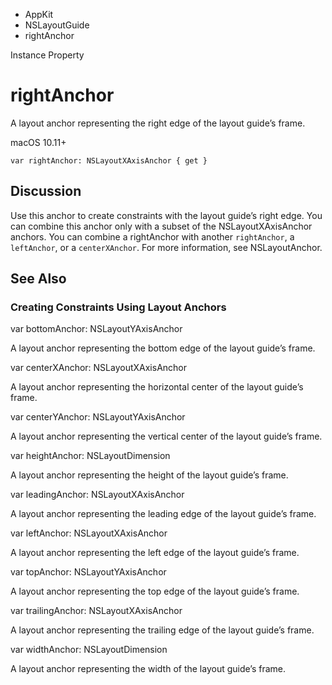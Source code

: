 

- AppKit
- NSLayoutGuide
-  rightAnchor 

Instance Property

# rightAnchor

A layout anchor representing the right edge of the layout guide’s frame.

macOS 10.11+

``` source
var rightAnchor: NSLayoutXAxisAnchor { get }
```

## Discussion

Use this anchor to create constraints with the layout guide’s right edge. You can combine this anchor only with a subset of the NSLayoutXAxisAnchor anchors. You can combine a rightAnchor with another `rightAnchor`, a `leftAnchor`, or a `centerXAnchor`. For more information, see NSLayoutAnchor.

## See Also

### Creating Constraints Using Layout Anchors

var bottomAnchor: NSLayoutYAxisAnchor

A layout anchor representing the bottom edge of the layout guide’s frame.

var centerXAnchor: NSLayoutXAxisAnchor

A layout anchor representing the horizontal center of the layout guide’s frame.

var centerYAnchor: NSLayoutYAxisAnchor

A layout anchor representing the vertical center of the layout guide’s frame.

var heightAnchor: NSLayoutDimension

A layout anchor representing the height of the layout guide’s frame.

var leadingAnchor: NSLayoutXAxisAnchor

A layout anchor representing the leading edge of the layout guide’s frame.

var leftAnchor: NSLayoutXAxisAnchor

A layout anchor representing the left edge of the layout guide’s frame.

var topAnchor: NSLayoutYAxisAnchor

A layout anchor representing the top edge of the layout guide’s frame.

var trailingAnchor: NSLayoutXAxisAnchor

A layout anchor representing the trailing edge of the layout guide’s frame.

var widthAnchor: NSLayoutDimension

A layout anchor representing the width of the layout guide’s frame.

